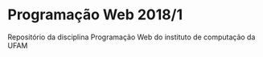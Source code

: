 # Programação Web 2018/1

Repositório da disciplina Programação Web do instituto de computação da UFAM
